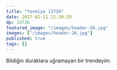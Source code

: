 ```yaml
---
title: "Yevmiye 13726"
date: 2017-02-11 21:20:29
dp: 13726
featured_image: "/images/header-26.jpg"
images: ["/images/header-26.jpg"]
published: true
tags: []
---
```




Bildiğin duraklara uğramayan bir trendeyim. 


